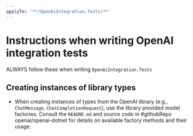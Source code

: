 ```yaml
---
applyTo: '**/OpenAiIntegration.Tests/**'
---
```

# Instructions when writing OpenAI integration tests

ALWAYS follow these when writing `OpenAiIntegration.Tests`

## Creating instances of library types

* When creating instances of types from the OpenAI library (e.g., `ChatMessage`, `ChatCompletionRequest`), use the library provided model factories. Consult the `README.md` and source code in #githubRepo openai/openai-dotnet for details on available factory methods and their usage.
